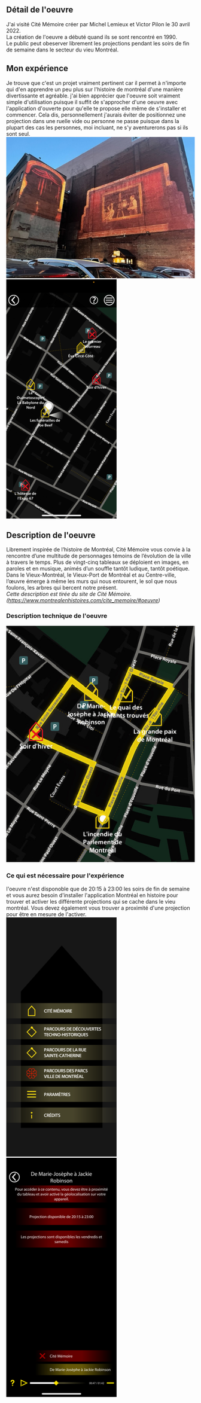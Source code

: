 ## Détail de l'oeuvre
J'ai visité Cité Mémoire créer par Michel Lemieux et Victor Pilon le 30 avril 2022.  
La création de l'oeuvre a débuté quand ils se sont rencontré en 1990.  
Le public peut obeserver librement les projections pendant les soirs de fin de semaine dans le secteur du vieu Montréal.  

## Mon expérience
Je trouve que c'est un projet vraiment pertinent car il permet à n'importe qui d'en apprendre un peu plus sur l'histoire de montréal d'une manière divertissante et agréable. j'ai bien apprécier que l'oeuvre soit vraiment simple d'utilisation puisque il suffit de s'approcher d'une oeuvre avec l'application d'ouverte pour qu'elle te propose elle même de s'installer et commencer. Cela dis, personnellement j'aurais éviter de positionnez une projection dans une ruelle vide ou personne ne passe puisque dans la plupart des cas les personnes, moi incluant, ne s'y aventurerons pas si ils sont seul.  
![projection](medias/projectionsmall.jpg)
![map](medias/map.PNG)

## Description de l'oeuvre
Librement inspirée de l’histoire de Montréal, Cité Mémoire vous convie à la rencontre d’une multitude de personnages témoins de l’évolution de la ville à travers le temps. Plus de vingt-cinq tableaux se déploient en images, en paroles et en musique, animés d’un souffle tantôt ludique, tantôt poétique. Dans le Vieux-Montréal, le Vieux-Port de Montréal et au Centre-ville, l’œuvre émerge à même les murs qui nous entourent, le sol que nous foulons, les arbres qui bercent notre présent.  
*Cette description est tirée du site de Cité Mémoire. (https://www.montrealenhistoires.com/cite_memoire/#oeuvre)* 

### Description technique de l'oeuvre

![trajet](medias/trajet.jpg)

### Ce qui est nécessaire pour l'expérience
l'oeuvre n'est disponoble que de 20:15 à 23:00 les soirs de fin de semaine et vous aurez besoin d'installer l'application Montréal en histoire pour trouver et activer les différente projections qui se cache dans le vieu montréal. Vous devez également vous trouver a proximité d'une projection pour être en mesure de l'activer.  
![acceuil](medias/acceuil.PNG)
![menu](medias/menu.PNG)
